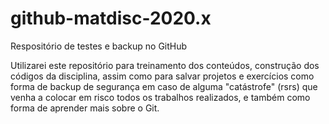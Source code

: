 # github-matdisc-2020.x
Respositório de testes e backup no GitHub

Utilizarei este repositório para treinamento dos conteúdos, construção dos códigos da disciplina, assim como para salvar projetos e exercícios como forma de backup de segurança em caso de alguma "catástrofe" (rsrs) que venha a colocar em risco todos os trabalhos realizados, e também como forma de aprender mais sobre o Git.
